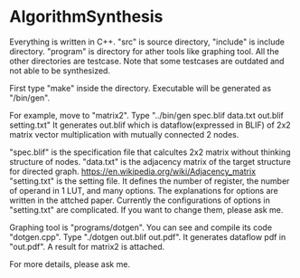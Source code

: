 # AlgorithmSynthesis

Everything is written in C++.
"src" is source directory, "include" is include directory.
"program" is directory for ather tools like graphing tool.
All the other directories are testcase. Note that some testcases are outdated and not able to be synthesized.

First type "make" inside the directory. Executable will be generated as "/bin/gen".

For example, move to "matrix2".
Type "../bin/gen spec.blif data.txt out.blif setting.txt"
It generates out.blif which is dataflow(expressed in BLIF) of 2x2 matrix vector multiplication with mutually connected 2 nodes.

"spec.blif" is the specification file that calcultes 2x2 matrix without thinking structure of nodes.
"data.txt" is the adjacency matrix of the target structure for directed graph. https://en.wikipedia.org/wiki/Adjacency_matrix
"setting.txt" is the setting file. It defines the number of register, the number of operand in 1 LUT, and many options. The explanations for options are written in the attched paper.
Currently the configurations of options in "setting.txt" are complicated. If you want to change them, please ask me.

Graphing tool is "programs/dotgen". You can see and compile its code "dotgen.cpp".
Type "./dotgen out.blif out.pdf". It generates dataflow pdf in "out.pdf".
A result for matrix2 is attached.

For more details, please ask me. 
